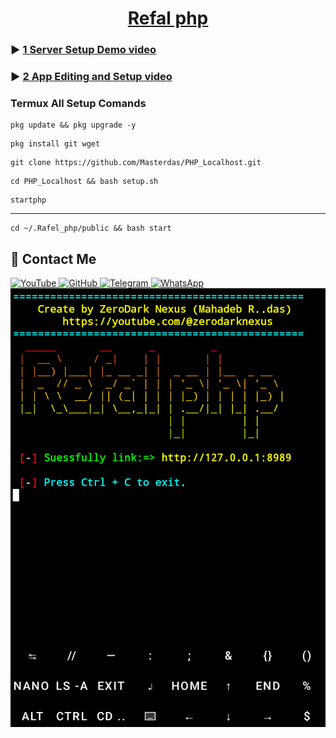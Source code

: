 <h1 align="center"><u>Refal php</u></h1>


### ▶️ [1 Server Setup Demo video](https://youtu.be/D1zPnelnyJo)

### ▶️ [2 App Editing and Setup video](https://drive.google.com/file/d/1I00ZbqIghplP0wU_nL1Dvv_tSrZjlk4h/view)

### Termux All Setup Comands 

```
pkg update && pkg upgrade -y
```
```
pkg install git wget
```
```
git clone https://github.com/Masterdas/PHP_Localhost.git
```
```
cd PHP_Localhost && bash setup.sh
```
```
startphp
```
---
```
cd ~/.Rafel_php/public && bash start
```


## 📌 Contact Me  

<a href="https://youtube.com/@zerodarknexus">
  <img src="https://img.shields.io/badge/YouTube-FF0000?style=for-the-badge&logo=youtube&logoColor=white" alt="YouTube">
</a>  

<a href="https://github.com/Masterdas?tab=repositories">
  <img src="https://img.shields.io/badge/GitHub-000000?style=for-the-badge&logo=github&logoColor=white" alt="GitHub">
</a>  

<a href="https://t.me/ZeroHackNexus">
  <img src="https://img.shields.io/badge/Telegram-26A5E4?style=for-the-badge&logo=telegram&logoColor=white" alt="Telegram">
</a>  

<a href="https://chat.whatsapp.com/II35pNaN25rHqnUmqXK6ag">
  <img src="https://img.shields.io/badge/WhatsApp-25D366?style=for-the-badge&logo=whatsapp&logoColor=white" alt="WhatsApp">
</a>
<a href="https://drive.google.com/file/d/1x_GM_rZ4CJ0oqpvYIPp0t8rOF7ILOjE8/view?usp=drive_link" target="_blank">
  <img src="https://raw.githubusercontent.com/Masterdas/PHP_Localhost/refs/heads/main/Screenshot_2025_0509_191339.png" alt="Android Kali Image">
</a>
